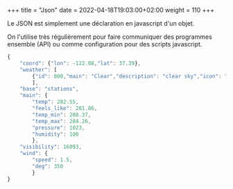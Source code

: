 +++
title = "Json"
date =  2022-04-18T19:03:00+02:00
weight = 110
+++

Le JSON est simplement une déclaration en javascript d'un objet.

On l'utilise très régulièrement pour faire communiquer des programmes ensemble (API) ou comme configuration pour des scripts javascript.

```js
{
    "coord": {"lon": -122.08,"lat": 37.39},
    "weather": [
        {"id": 800,"main": "Clear","description": "clear sky","icon": "01d"}
        ],
    "base": "stations",
    "main": {
        "temp": 282.55,
        "feels_like": 281.86,
        "temp_min": 280.37,
        "temp_max": 284.26,
        "pressure": 1023,
        "humidity": 100
        },
    "visibility": 16093,
    "wind": {
        "speed": 1.5,
        "deg": 350
        }
}
```